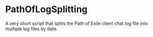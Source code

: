 # PathOfLogSplitting
A very short script that splits the Path of Exile client chat log file into multiple log files by date.
